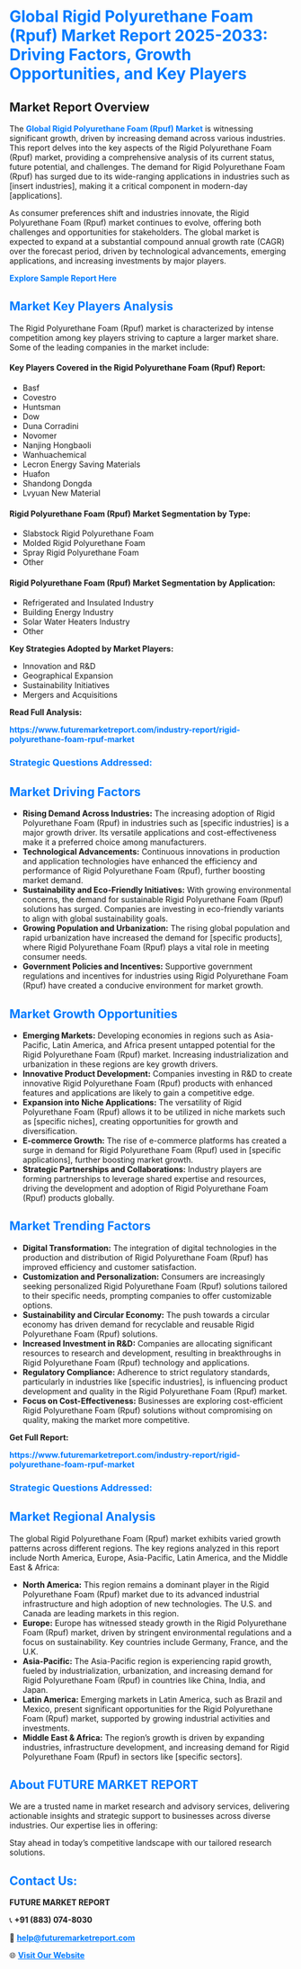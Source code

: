 <h1 style="color: #007BFF;">Global Rigid Polyurethane Foam (Rpuf) Market Report 2025-2033: Driving Factors, Growth Opportunities, and Key Players</h1>

<section id="overview">
<h2>Market Report Overview</h2>
<p>The <a href="https://www.futuremarketreport.com/industry-report/rigid-polyurethane-foam-rpuf-market" style="color: #007BFF; text-decoration: none;"><strong>Global Rigid Polyurethane Foam (Rpuf) Market</strong></a> is witnessing significant growth, driven by increasing demand across various industries. This report delves into the key aspects of the Rigid Polyurethane Foam (Rpuf) market, providing a comprehensive analysis of its current status, future potential, and challenges. The demand for Rigid Polyurethane Foam (Rpuf) has surged due to its wide-ranging applications in industries such as [insert industries], making it a critical component in modern-day [applications].</p>
<p>As consumer preferences shift and industries innovate, the Rigid Polyurethane Foam (Rpuf) market continues to evolve, offering both challenges and opportunities for stakeholders. The global market is expected to expand at a substantial compound annual growth rate (CAGR) over the forecast period, driven by technological advancements, emerging applications, and increasing investments by major players.</p>
</section>

<section id="overview">
<p><a href="https://www.futuremarketreport.com/request-sample/reportId=30629" style="color: #007BFF; text-decoration: none;"><strong>Explore Sample Report Here</strong></a></p>
</section>

<section id="key-players">
<h2 style="color: #007BFF;">Market Key Players Analysis</h2>
<p>The Rigid Polyurethane Foam (Rpuf) market is characterized by intense competition among key players striving to capture a larger market share. Some of the leading companies in the market include:</p>
<h4>Key Players Covered in the Rigid Polyurethane Foam (Rpuf) Report:</h4>
<ul><li>Basf</li><li>Covestro</li><li>Huntsman</li><li>Dow</li><li>Duna Corradini</li><li>Novomer</li><li>Nanjing Hongbaoli</li><li>Wanhuachemical</li><li>Lecron Energy Saving Materials</li><li>Huafon</li><li>Shandong Dongda</li><li>Lvyuan New Material</li></ul>
<h4>Rigid Polyurethane Foam (Rpuf) Market Segmentation by Type:</h4>
<ul><li>Slabstock Rigid Polyurethane Foam</li><li>Molded Rigid Polyurethane Foam</li><li>Spray Rigid Polyurethane Foam</li><li>Other</li></ul>

<h4>Rigid Polyurethane Foam (Rpuf) Market Segmentation by Application:</h4>
<ul><li>Refrigerated and Insulated Industry</li><li>Building Energy Industry</li><li>Solar Water Heaters Industry</li><li>Other</li></ul>
<p><strong>Key Strategies Adopted by Market Players:</strong></p>
<ul>
<li>Innovation and R&D</li>
<li>Geographical Expansion</li>
<li>Sustainability Initiatives</li>
<li>Mergers and Acquisitions</li>
</ul>
</section>

<section>
<p><strong>Read Full Analysis: </strong></p><a href="https://www.futuremarketreport.com/industry-report/rigid-polyurethane-foam-rpuf-market" style="color: #007BFF; text-decoration: none;"><strong>https://www.futuremarketreport.com/industry-report/rigid-polyurethane-foam-rpuf-market</strong></a>
<h3 style="color: #007BFF;">Strategic Questions Addressed:</h3>
</section>

<section id="driving-factors">
<h2 style="color: #007BFF;">Market Driving Factors</h2>
<ul>
<li><strong>Rising Demand Across Industries:</strong> The increasing adoption of Rigid Polyurethane Foam (Rpuf) in industries such as [specific industries] is a major growth driver. Its versatile applications and cost-effectiveness make it a preferred choice among manufacturers.</li>
<li><strong>Technological Advancements:</strong> Continuous innovations in production and application technologies have enhanced the efficiency and performance of Rigid Polyurethane Foam (Rpuf), further boosting market demand.</li>
<li><strong>Sustainability and Eco-Friendly Initiatives:</strong> With growing environmental concerns, the demand for sustainable Rigid Polyurethane Foam (Rpuf) solutions has surged. Companies are investing in eco-friendly variants to align with global sustainability goals.</li>
<li><strong>Growing Population and Urbanization:</strong> The rising global population and rapid urbanization have increased the demand for [specific products], where Rigid Polyurethane Foam (Rpuf) plays a vital role in meeting consumer needs.</li>
<li><strong>Government Policies and Incentives:</strong> Supportive government regulations and incentives for industries using Rigid Polyurethane Foam (Rpuf) have created a conducive environment for market growth.</li>
</ul>
</section>

<section id="growth-opportunities">
<h2 style="color: #007BFF;">Market Growth Opportunities</h2>
<ul>
<li><strong>Emerging Markets:</strong> Developing economies in regions such as Asia-Pacific, Latin America, and Africa present untapped potential for the Rigid Polyurethane Foam (Rpuf) market. Increasing industrialization and urbanization in these regions are key growth drivers.</li>
<li><strong>Innovative Product Development:</strong> Companies investing in R&D to create innovative Rigid Polyurethane Foam (Rpuf) products with enhanced features and applications are likely to gain a competitive edge.</li>
<li><strong>Expansion into Niche Applications:</strong> The versatility of Rigid Polyurethane Foam (Rpuf) allows it to be utilized in niche markets such as [specific niches], creating opportunities for growth and diversification.</li>
<li><strong>E-commerce Growth:</strong> The rise of e-commerce platforms has created a surge in demand for Rigid Polyurethane Foam (Rpuf) used in [specific applications], further boosting market growth.</li>
<li><strong>Strategic Partnerships and Collaborations:</strong> Industry players are forming partnerships to leverage shared expertise and resources, driving the development and adoption of Rigid Polyurethane Foam (Rpuf) products globally.</li>
</ul>
</section>

<section id="trending-factors">
<h2 style="color: #007BFF;">Market Trending Factors</h2>
<ul>
<li><strong>Digital Transformation:</strong> The integration of digital technologies in the production and distribution of Rigid Polyurethane Foam (Rpuf) has improved efficiency and customer satisfaction.</li>
<li><strong>Customization and Personalization:</strong> Consumers are increasingly seeking personalized Rigid Polyurethane Foam (Rpuf) solutions tailored to their specific needs, prompting companies to offer customizable options.</li>
<li><strong>Sustainability and Circular Economy:</strong> The push towards a circular economy has driven demand for recyclable and reusable Rigid Polyurethane Foam (Rpuf) solutions.</li>
<li><strong>Increased Investment in R&D:</strong> Companies are allocating significant resources to research and development, resulting in breakthroughs in Rigid Polyurethane Foam (Rpuf) technology and applications.</li>
<li><strong>Regulatory Compliance:</strong> Adherence to strict regulatory standards, particularly in industries like [specific industries], is influencing product development and quality in the Rigid Polyurethane Foam (Rpuf) market.</li>
<li><strong>Focus on Cost-Effectiveness:</strong> Businesses are exploring cost-efficient Rigid Polyurethane Foam (Rpuf) solutions without compromising on quality, making the market more competitive.</li>
</ul>
</section>

<section>
<p><strong>Get Full Report: </strong></p><a href="https://www.futuremarketreport.com/industry-report/rigid-polyurethane-foam-rpuf-market" style="color: #007BFF; text-decoration: none;"><strong>https://www.futuremarketreport.com/industry-report/rigid-polyurethane-foam-rpuf-market</strong></a>
<h3 style="color: #007BFF;">Strategic Questions Addressed:</h3>
</section>


<section id="regional-analysis">
<h2 style="color: #007BFF;">Market Regional Analysis</h2>
<p>The global Rigid Polyurethane Foam (Rpuf) market exhibits varied growth patterns across different regions. The key regions analyzed in this report include North America, Europe, Asia-Pacific, Latin America, and the Middle East & Africa:</p>
<ul>
<li><strong>North America:</strong> This region remains a dominant player in the Rigid Polyurethane Foam (Rpuf) market due to its advanced industrial infrastructure and high adoption of new technologies. The U.S. and Canada are leading markets in this region.</li>
<li><strong>Europe:</strong> Europe has witnessed steady growth in the Rigid Polyurethane Foam (Rpuf) market, driven by stringent environmental regulations and a focus on sustainability. Key countries include Germany, France, and the U.K.</li>
<li><strong>Asia-Pacific:</strong> The Asia-Pacific region is experiencing rapid growth, fueled by industrialization, urbanization, and increasing demand for Rigid Polyurethane Foam (Rpuf) in countries like China, India, and Japan.</li>
<li><strong>Latin America:</strong> Emerging markets in Latin America, such as Brazil and Mexico, present significant opportunities for the Rigid Polyurethane Foam (Rpuf) market, supported by growing industrial activities and investments.</li>
<li><strong>Middle East & Africa:</strong> The region’s growth is driven by expanding industries, infrastructure development, and increasing demand for Rigid Polyurethane Foam (Rpuf) in sectors like [specific sectors].</li>
</ul>
</section>

<footer>
<h2 style="color: #007BFF;">About FUTURE MARKET REPORT</h2>
<p>We are a trusted name in market research and advisory services, delivering actionable insights and strategic support to businesses across diverse industries. Our expertise lies in offering:</p>

<p>Stay ahead in today’s competitive landscape with our tailored research solutions.</p>

<h2 style="color: #007BFF;">Contact Us:</h2>
<p><strong>FUTURE MARKET REPORT</strong></p>
<p>📞 <strong>+91 (883) 074-8030</strong></p>
<p>📧 <strong><a href="mailto:help@futuremarketreport.com" style="color: #007BFF;">help@futuremarketreport.com</a></strong></p>
<p>🌐 <strong><a href="https://www.futuremarketreport.com/" style="color: #007BFF;">Visit Our Website</a></strong></p>
</footer>